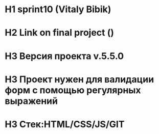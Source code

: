 # H1 sprint10 (Vitaly Bibik)
# H2 Link on final project ()
# H3 Версия проекта v.5.5.0
# H3 Проект нужен для валидации форм с помощью регулярных выражений
# H3 Стек:HTML/CSS/JS/GIT
